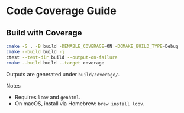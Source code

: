 # Code Coverage Guide

## Build with Coverage

```bash
cmake -S . -B build -DENABLE_COVERAGE=ON -DCMAKE_BUILD_TYPE=Debug
cmake --build build -j
ctest --test-dir build --output-on-failure
cmake --build build --target coverage
```

Outputs are generated under `build/coverage/`.

Notes
- Requires `lcov` and `genhtml`.
- On macOS, install via Homebrew: `brew install lcov`.

